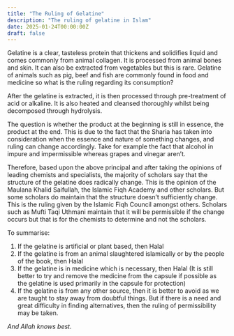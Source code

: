 ```yaml
---
title: "The Ruling of Gelatine"
description: "The ruling of gelatine in Islam"
date: 2025-01-24T00:00:00Z
draft: false
---
```



Gelatine is a clear, tasteless protein that thickens and solidifies liquid and comes commonly from animal collagen. It is processed from animal bones and skin. It can also be extracted from vegetables but this is rare. Gelatine of animals such as pig, beef and fish are commonly found in food and medicine so what is the ruling regarding its consumption?

After the gelatine is extracted, it is then processed through pre-treatment of acid or alkaline. It is also heated and cleansed thoroughly whilst being decomposed through hydrolysis.

The question is whether the product at the beginning is still in essence, the product at the end. This is due to the fact that the Sharia has taken into consideration when the essence and nature of something changes, and ruling can change accordingly. Take for example the fact that alcohol in impure and impermissible whereas grapes and vinegar aren’t.

Therefore, based upon the above principal and after taking the opinions of leading chemists and specialists, the majority of scholars say that the structure of the gelatine does radically change.  This is the opinion of the Maulana Khalid Saifullah, the Islamic Fiqh Academy and other scholars.  But some scholars do maintain that the structure doesn’t sufficiently change. This is the ruling given by the Islamic Fiqh Council amongst others. Scholars such as Mufti Taqi Uthmani maintain that it will be permissible if the change occurs but that is for the chemists to determine and not the scholars.

To summarise:

1. If the gelatine is artificial or plant based, then Halal
2. If the gelatine is from an animal slaughtered islamically or by the people of the book, then Halal
3. If the gelatine is in medicine which is necessary, then Halal (It is still better to try and remove the medicine from the capsule if possible as the gelatine is used primarily in the capsule for protection)
4. If the gelatine is from any other source, then it is better to avoid as we are taught to stay away from doubtful things. But if there is a need and great difficulty in finding alternatives, then the ruling of permissibility may be taken.

*And Allah knows best.*
